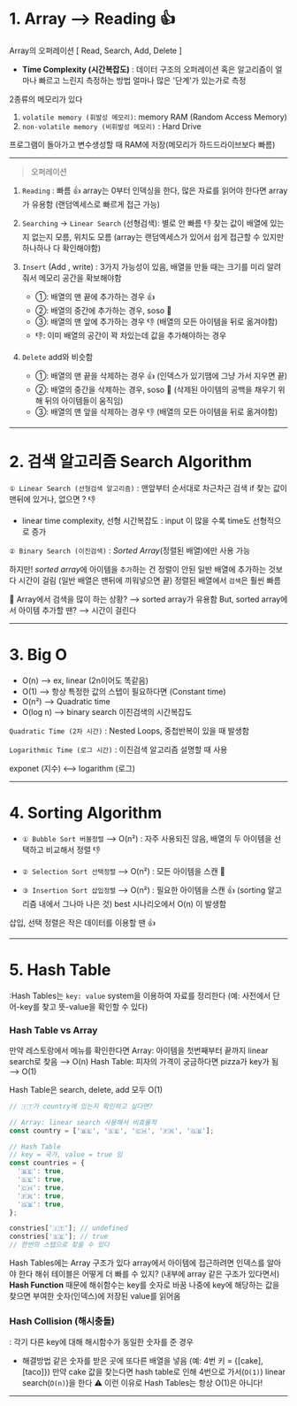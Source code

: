 # 1. Array ⟶ Reading 👍

Array의 오퍼레이션 [ Read, Search, Add, Delete ]

- **Time Complexity (시간복잡도)**
  : 데이터 구조의 오퍼레이션 혹은 알고리즘이 얼마나 빠르고 느린지 측정하는 방법
  얼마나 많은 '단계'가 있는가로 측정

2종류의 메모리가 있다

1. `volatile memory (휘발성 메모리)`: memory RAM (Random Access Memory)
2. `non-volatile memory (비휘발성 메모리)` : Hard Drive

프로그램이 돌아가고 변수생성할 때 RAM에 저장(메모리가 하드드라이브보다 빠름)

---

> 오퍼레이션

1. `Reading` : 빠름 👍
   array는 0부터 인덱싱을 한다, 많은 자료를 읽어야 한다면 array가 유용함
   (랜덤엑세스로 빠르게 접근 가능)

2. `Searching` -> `Linear Search` (선형검색): 별로 안 빠름 👎
   찾는 값이 배열에 있는지 없는지 모름, 위치도 모름
   (array는 랜덤엑세스가 있어서 쉽게 접근할 수 있지만 하나하나 다 확인해야함)

3. `Insert` (Add , write) :
   3가지 가능성이 있음, 배열을 만들 때는 크기를 미리 알려줘서 메모리 공간을 확보해야함

   - ①: 배열의 맨 끝에 추가하는 경우 👍
   - ②: 배열의 중간에 추가하는 경우, soso 🤏
   - ③: 배열의 맨 앞에 추가하는 경우 👎 (배열의 모든 아이템을 뒤로 옮겨야함)
   - 👎: 이미 배열의 공간이 꽉 차있는데 값을 추가해야하는 경우

4. `Delete` add와 비슷함
   - ①: 배열의 맨 끝을 삭제하는 경우 👍 (인덱스가 있기땜에 그냥 가서 지우면 끝)
   - ②: 배열의 중간을 삭제하는 경우, soso 🤏 (삭제된 아이템의 공백을 채우기 위해 뒤의 아이템들이 움직임)
   - ③: 배열의 맨 앞을 삭제하는 경우 👎 (배열의 모든 아이템을 뒤로 옮겨야함)

---

# 2. 검색 알고리즘 Search Algorithm

`① Linear Search (선형검색 알고리즘)`
: 맨앞부터 순서대로 차근차근 검색
if 찾는 값이 맨뒤에 있거나, 없으면 ? 👎

- linear time complexity, 선형 시간복잡도
  : input 이 많을 수록 time도 선형적으로 증가

`② Binary Search (이진검색)`
: _Sorted Array_(정렬된 배열)에만 사용 가능

하지만!
*sorted array*에 아이템을 `추가`하는 건 정렬이 안된 일반 배열에 추가하는 것보다 시간이 걸림
(일반 배열은 맨뒤에 끼워넣으면 끝)
정렬된 배열에서 `검색`은 훨씬 빠름

🤔
Array에서 검색을 많이 하는 상황? ⟶ sorted array가 유용함
But, sorted array에서 아이템 추가할 땐? ⟶ 시간이 걸린다

---

# 3. Big O

- O(n) ⟶ ex, linear (2n이어도 똑같음)
- O(1) ⟶ 항상 특정한 값의 스텝이 필요하다면 (Constant time)
- O(n²) ⟶ Quadratic time
- O(log n) ⟶ binary search 이진검색의 시간복잡도

`Quadratic Time (2차 시간)`
: Nested Loops, 중첩반복이 있을 때 발생함

`Logarithmic Time (로그 시간)`
: 이진검색 알고리즘 설명할 때 사용

exponet (지수) ⟷ logarithm (로그)

---

# 4. Sorting Algorithm

- `① Bubble Sort 버블정렬` ⟶ O(n²)
  : 자주 사용되진 않음, 배열의 두 아이템을 선택하고 비교해서 정렬 👎

- `② Selection Sort 선택정렬` ⟶ O(n²)
  : 모든 아이템을 스캔 🤏

- `③ Insertion Sort 삽입정렬` ⟶ O(n²)
  : 필요한 아이템을 스캔 👍 (sorting 알고리즘 내에서 그나마 나은 것)
  best 시나리오에서 O(n) 이 발생함

삽입, 선택 정렬은 작은 데이터를 이용할 땐 👍

---

# 5. Hash Table

:Hash Tables는 `key: value` system을 이용하여 자료를 정리한다
(예: 사전에서 단어-key를 찾고 뜻-value을 확인할 수 있다)

### Hash Table vs Array

만약 레스토랑에서 메뉴를 확인한다면
Array: 아이템을 첫번째부터 끝까지 linear search로 찾음 ⟶ O(n)
Hash Table: 피자의 가격이 궁금하다면 pizza가 key가 됨 ⟶ O(1)

Hash Table은 search, delete, add 모두 O(1)

```js
// 🇮🇹가 country에 있는지 확인하고 싶다면?

// Array: linear search 사용해서 비효율적
const country = ['🇧🇪', '🇸🇪', '🇨🇭', '🇫🇷', '🇬🇧'];

// Hash Table
// key = 국가, value = true 임
const countries = {
  '🇧🇪': true,
  '🇸🇪': true,
  '🇨🇭': true,
  '🇫🇷': true,
  '🇬🇧': true,
};

constries['🇮🇹']; // undefined
constries['🇸🇪']; // true
// 한번의 스텝으로 찾을 수 있다
```

Hash Tables에는 Array 구조가 있다
array에서 아이템에 접근하려면 인덱스를 알아야 한다
해쉬 테이블은 어떻게 더 빠를 수 있지? (내부에 array 같은 구조가 있다면서)
**Hash Function** 때문에
해쉬함수는 key를 숫자로 바꿈
나중에 key에 해당하는 값을 찾으면 부여한 숫자(인덱스)에 저장된 value를 읽어옴

### Hash Collision (해시충돌)

: 각기 다른 key에 대해 해시함수가 동일한 숫자를 준 경우

- 해결방법
  같은 숫자를 받은 곳에 또다른 배열을 넣음 (예: 4번 키 = {[cake], [taco]})
  만약 cake 값을 찾는다면 hash table로 인해 4번으로 가서(`O(1)`) linear search(`O(n)`)을 한다
  ⚠️ 이런 이유로 Hash Tables는 항상 O(1)은 아니다!

---
